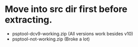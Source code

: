 # Move into src dir first before extracting.

- psptool-dcv9-working.zip (All versions work besides v10)
- psptool-not-working.zip (Broke a lot)
